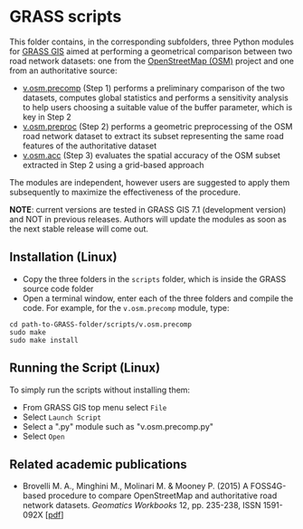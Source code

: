 # GRASS scripts
This folder contains, in the corresponding subfolders, three Python modules for [GRASS GIS](https://grass.osgeo.org/) aimed at performing a geometrical comparison between two road network datasets: one from the [OpenStreetMap (OSM)](http://openstreetmap.org) project and one from an authoritative source:
* [v.osm.precomp](https://github.com/MoniaMolinari/OSM-roads-comparison/tree/master/GRASS-scripts/v.osm.precomp) (Step 1) performs a preliminary comparison of the two datasets, computes global statistics and performs a sensitivity analysis to help users choosing a suitable value of the buffer parameter, which is key in Step 2
* [v.osm.preproc](https://github.com/MoniaMolinari/OSM-roads-comparison/tree/master/GRASS-scripts/v.osm.preproc) (Step 2) performs a geometric preprocessing of the OSM road network dataset to extract its subset representing the same road features of the authoritative dataset
* [v.osm.acc](https://github.com/MoniaMolinari/OSM-roads-comparison/tree/master/GRASS-scripts/v.osm.acc) (Step 3) evaluates the spatial accuracy of the OSM subset extracted in Step 2 using a grid-based approach 

The modules are independent, however users are suggested to apply them subsequently to maximize the effectiveness of the procedure.

**NOTE**: current versions are tested in GRASS GIS 7.1 (development version) and NOT in previous releases. Authors will update the modules as soon as the next stable release will come out.

## Installation (Linux)
* Copy the three folders in the `scripts` folder, which is inside the GRASS source code folder
* Open a terminal window, enter each of the three folders and compile the code. For example, for the `v.osm.precomp` module, type:
```
cd path-to-GRASS-folder/scripts/v.osm.precomp
sudo make
sudo make install
```
## Running the Script (Linux)
To simply run the scripts without installing them:
* From GRASS GIS top menu select `File`
* Select `Launch Script`
* Select a ".py" module such as "v.osm.precomp.py"
* Select `Open`

## Related academic publications
* Brovelli M. A., Minghini M., Molinari M. & Mooney P. (2015) A FOSS4G-based procedure to compare OpenStreetMap and authoritative road network datasets. *Geomatics Workbooks* 12, pp. 235-238, ISSN 1591-092X [[pdf](http://geomatica.como.polimi.it/workbooks/n12/FOSS4G-eu15_submission_70.pdf)]
